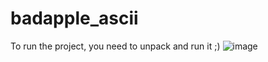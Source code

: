 # badapple_ascii
  To run the project, you need to unpack and run it ;)
![image](https://github.com/ZxcPap14/badapple_ascii/assets/144791987/77ba9315-faa2-4d29-b1e7-e362c081c944)
